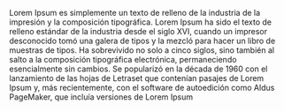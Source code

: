 Lorem Ipsum es simplemente un texto de relleno de la industria de la impresión y la composición tipográfica. Lorem Ipsum ha sido el texto de relleno estándar de la industria desde el siglo XVI,
 cuando un impresor desconocido tomó una galera de tipos y la mezcló para hacer un libro de muestras de tipos. Ha sobrevivido no solo a cinco siglos, sino también al salto a la composición tipográfica electrónica, permaneciendo esencialmente sin cambios. 
 Se popularizó en la década de 1960 con el lanzamiento de las hojas de Letraset que contenían pasajes de Lorem Ipsum y, más recientemente, 
 con el software de autoedición como Aldus PageMaker, que incluía versiones de Lorem Ipsum